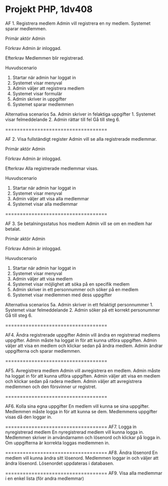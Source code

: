 Projekt PHP, 1dv408
===================================
AF 1. Registrera medlem
Admin vill registrera en ny medlem. Systemet sparar medlemmen.

Primär aktör
Admin

Förkrav
Admin är inloggad.

Efterkrav
Medlemmen blir registrerad.

Huvudscenario
1.	Startar när admin har loggat in
2.	Systemet visar menyval
3.	Admin väljer att registrera medlem
4.	Systemet visar formulär
5.	Admin skriver in uppgifter
6.	Systemet sparar medlemmen

Alternativa scenarios
5a. Admin skriver in felaktiga uppgifter
     1. Systemet visar felmeddelande
     2. Admin rättar till fel
     Gå till steg 6.

===================================

AF 2. Visa fullständigt register
Admin vill se alla registrerade medlemmar.

Primär aktör
Admin

Förkrav
Admin är inloggad.

Efterkrav
Alla registrerade medlemmar visas.

Huvudscenario
1.	Startar när admin har loggat in
2.	Systemet visar menyval
3.	Admin väljer att visa alla medlemmar
4.	Systemet visar alla medlemmar

===================================

AF 3. Se betalningsstatus hos medlem
Admin vill se om en medlem har betalat. 

Primär aktör
Admin

Förkrav
Admin är inloggad.

Huvudscenario
1.	Startar när admin har loggat in
2.	Systemet visar menyval
3.	Admin väljer att visa medlem
4.  Systemet visar möjlighet att söka på en specifik medlem
5.	Admin skriver in ett personnummer och söker på en medlem
6.	Systemet visar medlemmen med dess uppgifter

Alternativa scenarios
5a. Admin skriver in ett felaktigt  personnummer
     1. Systemet visar felmeddelande
     2. Admin söker på ett korrekt personummer
     Gå till steg 6.

===================================

AF4. Ändra registrerade uppgifter
Admin vill ändra en registrerad medlems uppgifter. 
Admin måste ha loggat in för att kunna utföra uppgiften. 
Admin väljer att visa en medlem och klickar sedan på ändra medlem.
Admin ändrar uppgifterna och sparar medlemmen.

===================================

AF5. Avregistrera medlem
Admin vill avregistrera en medlem. 
Admin måste ha loggat in för att kunna utföra uppgiften.
Admin väljer att visa en medlem och klickar sedan på radera medlem. 
Admin väljer att avregistrera medlemmen och den försvinner ur registret.

===================================

AF6. Kolla sina egna uppgifter
En medlem vill kunna se sina uppgifter. 
Medlemmen måste logga in för att kunna se dem. 
Medlemmens uppgifter visas då den loggar in.

===================================
AF7. Logga in nyregistrerad medlem
En nyregistrerad medlem vill kunna logga in. 
Medlemmen skriver in användarnamn och lösenord och klickar på logga in.
Om uppgifterna är korrekta loggas medlemmen in.

===================================
AF8. Ändra lösenord
En medlem vill kunna ändra sitt lösenord.
Medlemmen loggar in och väljer att ändra lösenord.
Lösenordet uppdateras i databasen.

===================================
AF9. Visa alla medlemmar i en enkel lista (för andra medlemmar)


